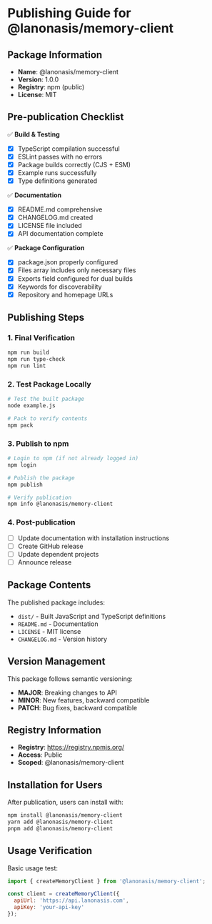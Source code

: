 # Publishing Guide for @lanonasis/memory-client

## Package Information

- **Name**: @lanonasis/memory-client
- **Version**: 1.0.0
- **Registry**: npm (public)
- **License**: MIT

## Pre-publication Checklist

✅ **Build & Testing**
- [x] TypeScript compilation successful
- [x] ESLint passes with no errors
- [x] Package builds correctly (CJS + ESM)
- [x] Example runs successfully
- [x] Type definitions generated

✅ **Documentation**
- [x] README.md comprehensive
- [x] CHANGELOG.md created
- [x] LICENSE file included
- [x] API documentation complete

✅ **Package Configuration**
- [x] package.json properly configured
- [x] Files array includes only necessary files
- [x] Exports field configured for dual builds
- [x] Keywords for discoverability
- [x] Repository and homepage URLs

## Publishing Steps

### 1. Final Verification

```bash
npm run build
npm run type-check
npm run lint
```

### 2. Test Package Locally

```bash
# Test the built package
node example.js

# Pack to verify contents
npm pack
```

### 3. Publish to npm

```bash
# Login to npm (if not already logged in)
npm login

# Publish the package
npm publish

# Verify publication
npm info @lanonasis/memory-client
```

### 4. Post-publication

- [ ] Update documentation with installation instructions
- [ ] Create GitHub release
- [ ] Update dependent projects
- [ ] Announce release

## Package Contents

The published package includes:
- `dist/` - Built JavaScript and TypeScript definitions
- `README.md` - Documentation
- `LICENSE` - MIT license
- `CHANGELOG.md` - Version history

## Version Management

This package follows semantic versioning:
- **MAJOR**: Breaking changes to API
- **MINOR**: New features, backward compatible
- **PATCH**: Bug fixes, backward compatible

## Registry Information

- **Registry**: https://registry.npmjs.org/
- **Access**: Public
- **Scoped**: @lanonasis/memory-client

## Installation for Users

After publication, users can install with:

```bash
npm install @lanonasis/memory-client
yarn add @lanonasis/memory-client
pnpm add @lanonasis/memory-client
```

## Usage Verification

Basic usage test:
```javascript
import { createMemoryClient } from '@lanonasis/memory-client';

const client = createMemoryClient({
  apiUrl: 'https://api.lanonasis.com',
  apiKey: 'your-api-key'
});
```